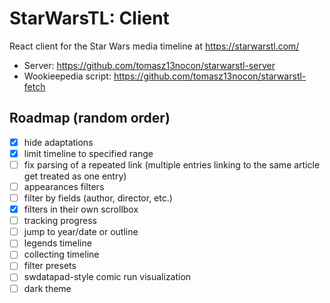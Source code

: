 # StarWarsTL: Client
React client for the Star Wars media timeline at https://starwarstl.com/

- Server: https://github.com/tomasz13nocon/starwarstl-server
- Wookieepedia script: https://github.com/tomasz13nocon/starwarstl-fetch

## Roadmap (random order)
- [x] hide adaptations
- [x] limit timeline to specified range
- [ ] fix parsing of a repeated link (multiple entries linking to the same article get treated as one entry)
- [ ] appearances filters
- [ ] filter by fields (author, director, etc.)
- [x] filters in their own scrollbox
- [ ] tracking progress
- [ ] jump to year/date or outline
- [ ] legends timeline
- [ ] collecting timeline
- [ ] filter presets
- [ ] swdatapad-style comic run visualization
- [ ] dark theme
